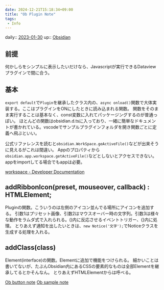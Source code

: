 ```yaml
---
date: 2024-12-21T15:18:34+09:00
title: "Ob Plugin Note"
tags:
 - Info
---
```


daily:: [2023-01-30](/Daily_Note/2023-01-30.md)
up:: [Obsidian](Bar/App/Obsidian.md)

## 前提
何かしらをシンプルに表示したいだけなら、Javascriptが実行できるDataviewプラグインで間に合う。

## 基本
`export default`で`Plugin`を継承したクラス内の、`async onload()`関数で大体実装する。ここはプラグインをONにしたときに読み込まれる関数。
関数をそのまま実行することは基本なく、const変数に入れてパッケージングするのが普通っぽい。
ほとんどの関数はobsidian.d.tsに入っており、一緒に簡単なドキュメントが書かれている。vscodeでサンプルプラグインフォルダを開き関数ごとに定義へ飛ぶといい。

公式リファレンスを読むと`obsidian.WorkSpace.geActiveFile()`などが出来そうに見えるがこれは間違い。
Appのプロパティから`obsidian.app.workspace.getActiveFile()`などとしないとアクセスできない。appをimportしてる場合でもappは必要。

[workspace - Developer Documentation](https://docs.obsidian.md/Reference/TypeScript+API/App/workspace)

## addRibbonIcon(preset, mouseover, callback) : HTMLElement;
Pluginの関数。こういうのは左側のアイコン並んでる場所にアイコンを追加する。
引数1はプリセット画像、引数2はマウスオーバー時の文字列。引数3は様々な動作をラムダ式で入れられる。()内に反応させるイベントトリガー、{}内に処理。
とりあえず通知を出したいときは、`new Notice('文字');`でNoticeクラスを生成する処理を入れる。

## addClass(class)
Element(interface)の関数。Elementに追加で機能をつけられる。
細かいことは書いてないが、たぶんObsidian内にあるCSSの要素的なものは全部Elementを継承してるとかそんなん。
とりあえずHTMLElementからは呼べる。

[Ob button note](Ob%20button%20note.md)
[Ob sample note](Ob%20sample%20note.md)